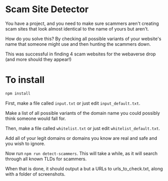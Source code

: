 # Scam Site Detector
You have a project, and you need to make sure scammers aren't creating scam sites that look almost identical to the name of yours but aren't.

How do you solve this? By checking all possible variants of your website's name that someone might use and then hunting the scammers down.

This was successful in finding 4 scam websites for the webaverse drop (and more should they appear!)

# To install
```js
npm install
```

First, make a file called `input.txt` or just edit `input_default.txt`.

Make a list of all possible variants of the domain name you could possibly think someone would fall for.

Then, make a file called `whitelist.txt` or just edit `whitelist_default.txt`.

Add all of your legit domains or domains you know are real and safe and you wish to ignore.

Now run `npm run detect-scammers`. This will take a while, as it will search through all known TLDs for scammers.

When that is done, it should output a but a URLs to urls_to_check.txt, along with a folder of screenshots.